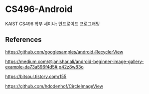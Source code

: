 # CS496-Android
KAIST CS496 학부 세미나: 안드로이드 프로그래밍

## References
https://github.com/googlesamples/android-RecyclerView

https://medium.com/@janishar.ali/android-beginner-image-gallery-example-da73a596f4d5#.p42z8w83o

https://bitsoul.tistory.com/155

https://github.com/hdodenhof/CircleImageView
